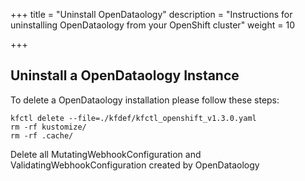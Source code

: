 +++
title = "Uninstall OpenDataology"
description = "Instructions for uninstalling OpenDataology from your OpenShift cluster"
weight = 10
                    
+++

## Uninstall a OpenDataology Instance
To delete a OpenDataology installation please follow these steps:

```
kfctl delete --file=./kfdef/kfctl_openshift_v1.3.0.yaml
rm -rf kustomize/
rm -rf .cache/
```

Delete all MutatingWebhookConfiguration and ValidatingWebhookConfiguration created by OpenDataology
